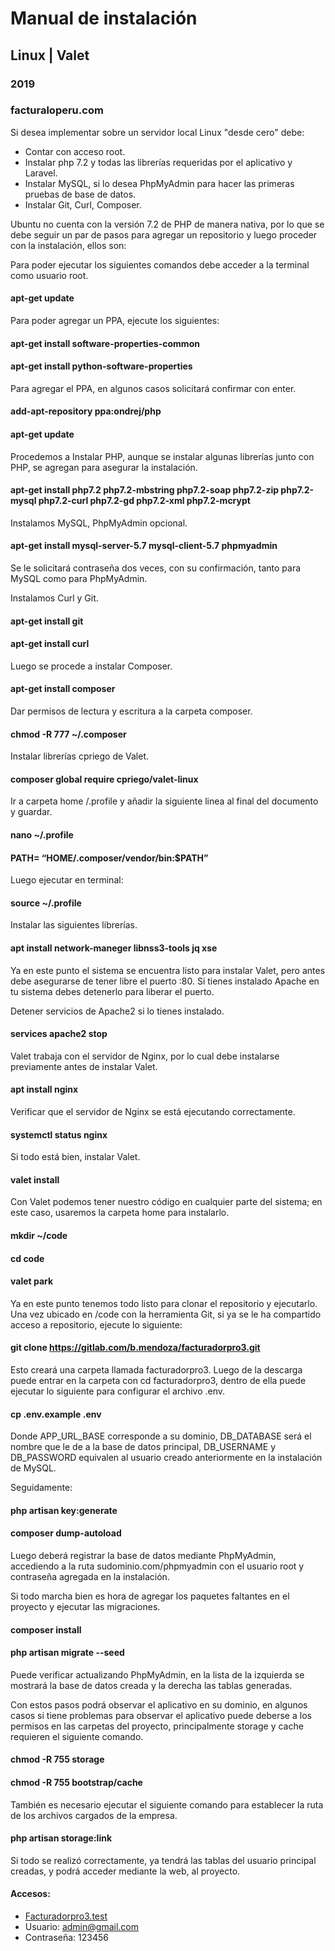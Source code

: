 # Manual de instalación

## Linux | Valet

### 2019
### facturaloperu.com

Si desea implementar sobre un servidor local Linux "desde cero" debe:

- Contar con acceso root.
- Instalar php 7.2 y todas las librerías requeridas por el aplicativo y Laravel.
- Instalar MySQL, si lo desea PhpMyAdmin para hacer las primeras pruebas de base de datos.
- Instalar Git, Curl, Composer.

Ubuntu no cuenta con la versión 7.2 de PHP de manera nativa, por lo que se debe seguir un par de pasos para agregar un repositorio y luego proceder con la instalación, ellos son:

Para poder ejecutar los siguientes comandos debe acceder a la terminal como usuario root.

#### apt-get update

Para poder agregar un PPA, ejecute los siguientes:

#### apt-get install software-properties-common
#### apt-get install python-software-properties


Para agregar el PPA, en algunos casos solicitará confirmar con enter.

#### add-apt-repository ppa:ondrej/php
#### apt-get update


Procedemos a Instalar PHP, aunque se instalar algunas librerías junto con PHP, se agregan para asegurar la instalación.

#### apt-get install php7.2 php7.2-mbstring php7.2-soap php7.2-zip php7.2-mysql php7.2-curl php7.2-gd php7.2-xml php7.2-mcrypt

Instalamos MySQL, PhpMyAdmin opcional.

#### apt-get install mysql-server-5.7 mysql-client-5.7 phpmyadmin

Se le solicitará contraseña dos veces, con su confirmación, tanto para MySQL como para PhpMyAdmin.

Instalamos Curl y Git.

#### apt-get install git
#### apt-get install curl

Luego se procede a instalar Composer.

#### apt-get install composer

Dar permisos de lectura y escritura a la carpeta composer.

#### chmod -R 777 ~/.composer

Instalar librerías cpriego de Valet.
#### composer global require cpriego/valet-linux

Ir a carpeta home /.profile y añadir la siguiente linea al final del documento y guardar.

#### nano ~/.profile
#### PATH= “HOME/.composer/vendor/bin:$PATH”


Luego ejecutar en terminal:

#### source ~/.profile

Instalar las siguientes librerías.

#### apt install network-maneger libnss3-tools jq xse

Ya en este punto el sistema se encuentra listo para instalar Valet, pero antes debe asegurarse de tener libre el puerto :80. Si tienes instalado Apache en tu sistema debes detenerlo para liberar el puerto.

Detener servicios de Apache2 si lo tienes instalado.

#### services apache2 stop

Valet trabaja con el servidor de Nginx, por lo cual debe instalarse previamente antes de instalar Valet.

#### apt install nginx

Verificar que el servidor de Nginx se está ejecutando correctamente.

#### systemctl status nginx

Si todo está bien, instalar Valet.

#### valet install

Con Valet podemos tener nuestro código en cualquier parte del sistema; en este caso, usaremos la carpeta home para instalarlo.

#### mkdir ~/code
#### cd code
#### valet park

Ya en este punto tenemos todo listo para clonar el repositorio y ejecutarlo. Una vez ubicado en /code con la herramienta Git, si ya se le ha compartido acceso a repositorio, ejecute lo siguiente:

#### git clone https://gitlab.com/b.mendoza/facturadorpro3.git

Esto creará una carpeta llamada facturadorpro3. Luego de la descarga puede entrar en la carpeta con cd facturadorpro3, dentro de ella puede ejecutar lo siguiente para configurar el archivo .env.

#### cp .env.example .env

Donde APP_URL_BASE corresponde a su dominio, DB_DATABASE será el nombre que le de a la base de datos principal, DB_USERNAME y DB_PASSWORD equivalen al usuario creado anteriormente en la instalación de MySQL.

Seguidamente:

#### php artisan key:generate
#### composer dump-autoload

Luego deberá registrar la base de datos mediante PhpMyAdmin, accediendo a la ruta sudominio.com/phpmyadmin con el usuario root y contraseña agregada en la instalación.

Si todo marcha bien es hora de agregar los paquetes faltantes en el proyecto y ejecutar las migraciones.

#### composer install
#### php artisan migrate --seed

Puede verificar actualizando PhpMyAdmin, en la lista de la izquierda se mostrará la base de datos creada y la derecha las tablas generadas.

Con estos pasos podrá observar el aplicativo en su dominio, en algunos casos si tiene problemas para observar el aplicativo puede deberse a los permisos en las carpetas del proyecto, principalmente storage y cache requieren el siguiente comando.

#### chmod -R 755 storage
#### chmod -R 755 bootstrap/cache

También es necesario ejecutar el siguiente comando para establecer la ruta de los archivos cargados de la empresa.

#### php artisan storage:link

Si todo se realizó correctamente, ya tendrá las tablas del usuario principal creadas, y podrá acceder mediante la web, al proyecto.

#### Accesos:

- [Facturadorpro3.test](Facturadorpro3.test)
- Usuario: admin@gmail.com
- Contraseña: 123456
